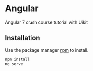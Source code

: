 # Angular

Angular 7 crash course tutorial with Uikit

## Installation

Use the package manager [npm](https://www.npmjs.com/) to install.

```bash
npm install
ng serve
```
